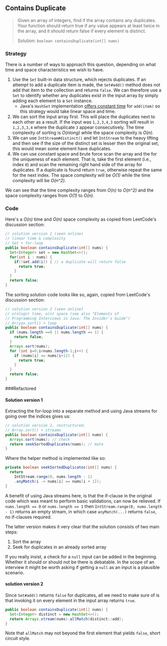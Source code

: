 ## Contains Duplicate

>Given an array of integers, find if the array contains any duplicates.
>Your function should return true if any value appears at least twice in the array, and it should return false if every element is distinct.
>
>Solution: `boolean containsDuplicate(int[] nums)`



### Strategy

There is a number of ways to approach this question, depending on what time and space characteristics we wish to have.

1. Use the `Set` built-in data structure, which rejects duplicates. If an attempt to add a duplicate item is made, the `Set#add()` method does not add that item to the collection and returns `false`. We can therefore use a `Set` to identify whether any duplicates exist in the input array by simply adding each element to a  `Set` instance. 
   * Java's `HashSet` implementation [offers constant time](https://docs.oracle.com/javase/7/docs/api/java/util/HashSet.html) for `add(item)` so this strategy would take linear space and time.
2. We can sort the input array first. This will place the duplicates next to each other as a result. If the input was `1,2,3,4,3` sorting will result in `1,2,3,3,4` where the duplicate `3` appear consecutively. The time complexity of sorting is *O(nlong)* while the space complexity is *O(n)*. 
3. We can use `IntStream#distinct()` and let `IntStream` to the heavy lifting and then see if the size of the distinct set is lesser then the original set, this would mean some element have duplicates.
4. We can use constant space and brute force scan the array and the for the uniqueness of each element.  That is, take the first element (i.e., index `0`) and scan the remaining right hand side of the array for duplicates. If a duplicate is found return `true`, otherwise repeat the same for the next index. The space complexity will be *O(1)* while the time complexity will be *O(n^2)*.

We can see that the time complexity ranges from *O(n)* to *O(n^2)* and the space complexity ranges from *O(1)* to *O(n)*.



### Code

Here's a *O(n)* time and *O(n)* space complexity as copied from LeetCode's discussion section:

```java
// solution version 1 (seen online)
// linear time & complexity
// Set + for-loop
public boolean containsDuplicate(int[] nums) {
  Set<Integer> set = new HashSet<>();
  for(int i : nums) {
    if(!set.add(i)) { // a duplicate will return false
      return true;
    }
  }
  return false;
}
```

The sorting solution code looks like so, again, copied from LeetCode's discussion section:
```java
// solution version 2 (seen online)
// o(nlogn) time, o(n) space (see also "Elements of 
// Programming Interviews in Java: The Insider's Guide")
// Arryas.sort() + loop
public boolean containsDuplicate(int[] nums) {
  if (nums.length ==0 || nums.length == 1) {
    return false;
  }
  Arrays.sort(nums);
  for (int i=0;i<nums.length-1;i++) {
    if (nums[i] == nums[i+1]) {
      return true;
    }
  }
  return false;
}
```



###Refactored

#### Solution version 1

Extracting the for-loop into a separate method and using Java streams for going over the indices gives us:

```java
// solution version 2, restructured.
// Array.sort() + streams
public boolean containsDuplicate(int[] nums) {
  Arrays.sort(nums); // check
  return seekSortedDuplicates(nums); // mate
}
```
Where the helper method is implemented like so:

```java
private boolean seekSortedDuplicates(int[] nums) {  
  return 
    IntStream.range(0, nums.length - 1)
    .anyMatch(i -> nums[i] == nums[i + 1]); 
} 
```

A benefit of using Java streams here, is that the if-clause in the original code which was meant to perform basic validations, can now be relieved.
If `nums.length == 0` or `nums.length == 1` then `IntStream.range(0, nums.length - 1)` returns an empty stream, in which case `anyMatch(...)` returns `false`, no if-clauses required.

The latter version makes it very clear that the solution consists of two main steps: 

1. Sort the array
2. Seek for duplicates in an already sorted array

If you really insist, a check for a `null` input can be added in the beginning. Whether it should or should not be there is debatable. In the scope of an interview it might be worth asking if getting a `null` as an input is a plausible scenario.

#### solution version 2

Since `Set#add()` returns `false` for duplicates, all we need to make sure of is that invoking it on every element in the input array returns `true`.

```java
public boolean containsDuplicate(int[] nums) {
  Set<Integer> distinct = new HashSet<>();
  return Arrays.stream(nums).allMatch(distinct::add);
}
```

Note that `allMatch` may not beyond the first element that yields `false`, short circuit style.